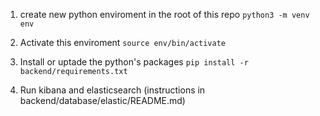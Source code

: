 1. create new python enviroment in the root of this repo
```python3 -m venv env```

2. Activate this enviroment
```source env/bin/activate```

3. Install or uptade the python's packages
```pip install -r backend/requirements.txt```

3. Run kibana and elasticsearch (instructions in backend/database/elastic/README.md)
